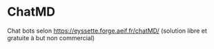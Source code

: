 # ChatMD
Chat bots selon https://eyssette.forge.aeif.fr/chatMD/
(solution libre et gratuite à but non commercial)
